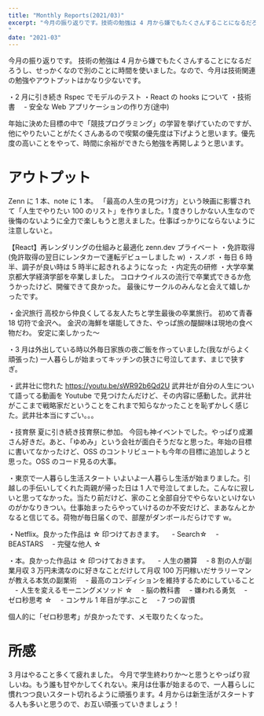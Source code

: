 ```yaml
---
title: "Monthly Reports(2021/03)"
excerpt: "今月の振り返りです。技術の勉強は 4 月から嫌でもたくさんすることになるだろうし、せっかくなので別のことに時間を使いました。なので、今月は技術関連の勉強やアウトプットはかなり少ないです。
"
date: "2021-03"
---
```


今月の振り返りです。
技術の勉強は 4 月から嫌でもたくさんすることになるだろうし、せっかくなので別のことに時間を使いました。なので、今月は技術関連の勉強やアウトプットはかなり少ないです。

・2 月に引き続き Rspec でモデルのテスト
・React の hooks について
・技術書
　- 安全な Web アプリケーションの作り方(途中)

年始に決めた目標の中で「競技プログラミング」の学習を挙げていたのですが、他にやりたいことがたくさんあるので喫緊の優先度は下げようと思います。優先度の高いことをやって、時間に余裕ができたら勉強を再開しようと思います。

# アウトプット
Zenn に 1 本、note に 1 本。
「最高の人生の見つけ方」という映画に影響されて「人生でやりたい 100 のリスト」を作りました。1 度きりしかない人生なので後悔のないように全力で楽しもうと思えました。仕事ばっかりにならないように注意しないと。

【React】再レンダリングの仕組みと最適化
zenn.dev
プライベート
・免許取得(免許取得の翌日にレンタカーで運転デビューしました w)
・スノボ
・毎日 6 時半、調子が良い時は 5 時半に起きれるようになった
・内定先の研修
・大学卒業
京都大学経済学部を卒業しました。
コロナウイルスの流行で卒業式できるか危うかったけど、開催できて良かった。
最後にサークルのみんなと会えて嬉しかったです。

・金沢旅行
高校から仲良くしてる友人たちと学生最後の卒業旅行。
初めて青春 18 切符で金沢へ。
金沢の海鮮を堪能してきた、やっぱ旅の醍醐味は現地の食べ物だわ。
安定に楽しかった〜

・3 月は外出している時以外毎日家族の夜ご飯を作っていました(我ながらよく頑張った)
一人暮らしが始まってキッチンの狭さに号泣してます、まじで狭すぎ。

・武井壮に惚れた
https://youtu.be/sWR92b6Qd2U
武井壮が自分の人生について語ってる動画を Youtube で見つけたんだけど、その内容に感動した。武井壮がここまで戦略家だということをこれまで知らなかったことを恥ずかしく感じた。武井壮本当にすごい。。。

・技育祭
夏に引き続き技育祭に参加。
今回も神イベントでした。やっぱり成瀬さん好きだ。あと、「ゆめみ」という会社が面白そうだなと思った。年始の目標に書いてなかったけど、OSS のコントリビュートも今年の目標に追加しようと思った。OSS のコード見るの大事。

・東京で一人暮らし生活スタート
いよいよ一人暮らし生活が始まりました。引越しの手伝いしてくれた両親が帰った日は 1 人で号泣してました。こんなに寂しいと思ってなかった。当たり前だけど、家のこと全部自分でやらないといけないのがかなりきつい。仕事始まったらやっていけるのか不安だけど、まあなんとかなると信じてる。荷物が毎日届くので、部屋がダンボールだらけです w。

・Netflix。良かった作品は ☆ 印つけておきます。
　- Search☆
　- BEASTARS
　- 完璧な他人 ☆

・本。良かった作品は ☆ 印つけておきます。
　- 人生の勝算
　- 8 割の人が副業月収 3 万円未満なのに好きなことだけして月収 100 万円稼いだサラリーマンが教える本気の副業術
　- 最高のコンディションを維持するためにしていること
　- 人生を変えるモーニングメソッド ☆
　- 脳の教科書
　- 嫌われる勇気
　- ゼロ秒思考 ☆
　- コンサル 1 年目が学ぶこと
　- 7 つの習慣

個人的に「ゼロ秒思考」が良かったです、メモ取りたくなった。

# 所感
3 月はやること多くて疲れました。
今月で学生終わりか〜と思うとやっぱり寂しいね。もう誰も甘やかしてくれない。来月は仕事が始まるので、一人暮らしに慣れつつ良いスタート切れるように頑張ります。4 月からは新生活がスタートする人も多いと思うので、お互い頑張っていきましょう！
